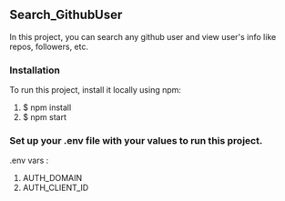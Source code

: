 ## Search_GithubUser

In this project, you can search any github user and view user's info like repos, followers, etc.

### Installation

To run this project, install it locally using npm:

1. $ npm install
2. $ npm start

### Set up your .env file with your values to run this project.

.env vars :

1. AUTH_DOMAIN
2. AUTH_CLIENT_ID
